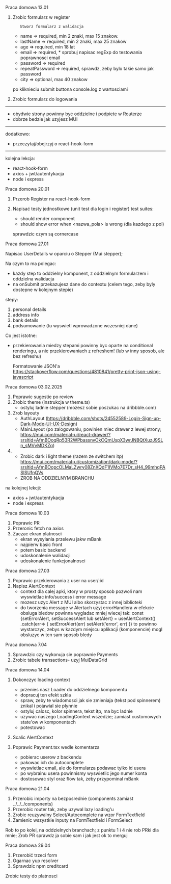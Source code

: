Praca domowa 13.01

1.  Zrobic formularz w register

           Stworz formularz z walidacja

    - name => required, min 2 znaki, max 15 znakow.
    - lastName => required, min 2 znaki, max 25 znakow
    - age => required, min 18 lat
    - email => required, \* sprobuj napisac regExp do testowania poprawnosci email
    - password => required
    - repeatPassword => required, sprawdz, zeby bylo takie samo jak password
    - city => optional, max 40 znakow

    po kliknieciu submit buttona console.log z wartosciami

2.  Zrobic formularz do logowania

---

- obydwie strony powinny byc oddzielne i podpiete w Routerze
- dobrze bedzie jak uzyjesz MUI

---

dodatkowo:

- przeczytaj/obejrzyj o react-hook-form

---

kolejna lekcja:

- react-hook-form
- axios + jwt/autentykacja
- node i express

Praca domowa 20.01

1. Przerob Register na react-hook-form

2. Napisać testy jednostkowe (unit test dla login i register)
   test suites:

   - should render component
   - should show error when <nazwa_pola> is wrong (dla kazdego z pol)

   sprawdzic czym są cornercase

Praca domowa 27.01

Napisac UserDetails w oparciu o Stepper (Mui stepper);

Na czym to ma polegac:

- kazdy step to oddzielny komponent, z oddzielnym formularzem i oddzielna walidacja
- na onSubmit przekazujesz dane do contextu (celem tego, zeby byly dostepne w kolejnym stepie)

stepy:

1. personal details
2. address info
3. bank details
4. podsumowanie (tu wyswietl wprowadzone wczesniej dane)

Co jest istotne:

- przekierowania miedzy stepami powinny byc oparte na conditional renderingu, a nie przekierowaniach z refreshem! (lub w inny sposob, ale bez refreshu)

  Formatowanie JSON'a
  https://stackoverflow.com/questions/4810841/pretty-print-json-using-javascript

Praca domowa 03.02.2025

1. Poprawic sugestie po review
2. Zrobic theme (instrukcja w theme.ts)
   - ostyluj ladnie stepper (mozesz sobie poszukac na dribbble.com)
3. Zrob layouty
   - AuthLayout (https://dribbble.com/shots/24552589-Login-Sign-up-Dark-Mode-UI-UX-Design)
   - MainLayout (po zalogowaniu, powinien miec drawer z lewej strony; https://mui.com/material-ui/react-drawer/?srsltid=AfmBOoqRp53R2WPbassnvOkCQmUspX3wrJNBQtXuzJ9SLn_sMVvMDKZq)
4. - Zrobic dark i light theme (razem ze switchem itp) https://mui.com/material-ui/customization/dark-mode/?srsltid=AfmBOopcOLMaLZwry08ZnXQdF1IVMo7E7Dr_sH4_99mhqPASlSUfnQVs
   * ZROB NA ODDZIELNYM BRANCHU

na kolejnej lekcji:

- axios + jwt/autentykacja
- node i express

Praca domowa 10.03

1. Poprawic PR
2. Przeronic fetch na axios
3. Zaczac ekran platnosci
   - ekran wysylania przelewu jakw mBank
   - najpierw basic front
   - potem basic backend
   - udoskonalenie walidacji
   - udoskonalenie funkcjonalnosci

Praca domowa 27.03

1. Poprawic przekierowania z user na user/:id
2. Napisz AlertContext
   - context dla calej apki, ktory w prosty sposob pozwoli nam wyswietlac info/success i error message
   - mozesz uzyc Alert z MUI albo skorzystac z innej biblioteki
   - do tworzenia message w Alertach uzyj errorHandlera
     w efekcie obsluga bledow powinna wygladac mniej wiecej tak:
     const {setErrorAlert, setSuccessAlert lub setAlert} = useAlertContext()
     .catch(err=> {
     setErrorAlert(err)
     setAlert('error', err)
     })
     to powinno wystarczyc, zebys w kazdym miejscu aplikacji (komponencie) mogl obsluzyc w ten sam sposob bledy

Praca domowa 7.04

1. Sprawdzic czy wykonuja sie poprawnie Payments
2. Zrobic tabele transactions- uzyj MuiDataGrid

Praca domowa 14.04

1. Dokonczyc loading context
   - przenies nasz Loader do oddzielnego komponentu
   - dopracuj ten efekt szkla
   - spraw, zeby te wiadomosci jak sie zmieniaja (tekst pod spinnerem) znikal i pojawial sie plynnie
   - ostyluj calosc, kolor spinnera, tekst itp, ma byc ladnie
   - uzywac naszego LoadingContext wszedzie; zamiast customowych state'ow w komponentach
   - potestowac
2. Scalic AlertContext
3. Poprawic Payment.tsx wedle komentarza

   - pobierac userow z backendu
   - pakowac ich do autocomplete
   - wyswietlac email, ale do formularza podawac tylko id usera
   - po wybrainu usera powinnismy wyswietlic jego numer konta
   - dostosowac styl oraz flow tak, zeby przypominal mBank

Praca domowa 21.04

1. Przerobic importy na bezposrednie (components zamiast ../../../components)
2. Przerobic router tak, zeby uzywal lazy loading'u
3. Zrobic reuzywalny Select/Autocomplete na wzor FormTextfield
4. Zamienic wszystkie inputy na FormTextfield i FormSelect

Rob to po kolei, na oddzielnych branchach;
z punktu 1 i 4 nie rob PRki dla mnie; Zrob PR sprawdz ja sobie sam i jak jest ok to merguj

Praca domowa 29.04

1. Przerobić trzeci form
2. Ogarnac yup resolver
3. Sprawdzic npm creditcard


Zrobic testy do platnosci